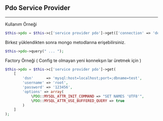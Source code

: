 
## Pdo Service Provider

------


Kullanım Örneği

```php
$this->pdo = $this->c['service provider pdo']->get(['connection' => 'default']);
```

Birkez yüklendikten sonra mongo metodlarına erişebilirsiniz.

```php
$this->pdo->query(" ... ");
```

Factory Örneği ( Config te olmayan yeni konnekşın lar üretmek için )

```php
$this->pdo = $this->c['service provider pdo']->get( 
    [
        'dsn'      => 'mysql:host=localhost;port=;dbname=test',
        'username' => 'root',
        'password' => '123456',
        'options' => array(
            \PDO::MYSQL_ATTR_INIT_COMMAND => "SET NAMES 'UTF8'",
            \PDO::MYSQL_ATTR_USE_BUFFERED_QUERY => true
        )
    ]
);
```